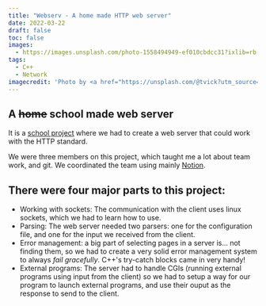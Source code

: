 ```yaml
---
title: "Webserv - A home made HTTP web server"
date: 2022-03-22
draft: false
toc: false
images:
  - https://images.unsplash.com/photo-1558494949-ef010cbdcc31?ixlib=rb-1.2.1&ixid=MnwxMjA3fDB8MHxwaG90by1wYWdlfHx8fGVufDB8fHx8&auto=format&fit=crop
tags:
  - C++
  - Network
imagecredit: 'Photo by <a href="https://unsplash.com/@tvick?utm_source=unsplash&utm_medium=referral&utm_content=creditCopyText">Taylor Vick</a> on <a href="https://unsplash.com/?utm_source=unsplash&utm_medium=referral&utm_content=creditCopyText">Unsplash</a>'
---
```


## A ~~home~~ school made web server

It is a [school project](https://42.fr/) where we had to create a web server
that could work with the HTTP standard.

We were three members on this project, which taught me a lot about team work,
and git. We coordinated the team using mainly
[Notion](https://www.notion.so/pohl/webserv-adb495c3ae2b42f1a0fd9f41344e9b7e).

## There were four major parts to this project:
- Working with sockets: The communication with the client uses linux sockets,
which we had to learn how to use.
- Parsing: The web server needed two parsers: one for the configuration file,
and one for the input we received from the client.
- Error management: a big part of selecting pages in a server is... not finding
them, so we had to create a very solid error management system to always *fail
gracefully*. C++'s try-catch blocks came in very handy!
- External programs: The server had to handle CGIs (running external programs
using input from the client) so we had to setup a way for our program to launch
external programs, and use their ouput as the response to send to the client.
